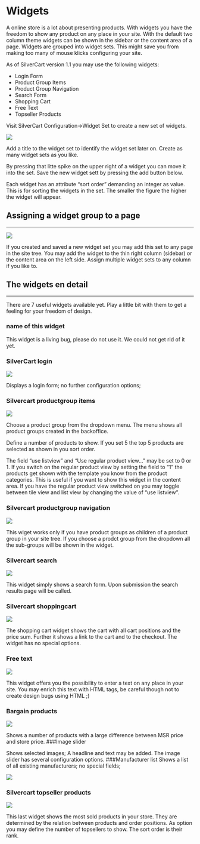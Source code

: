 # Widgets

A online store is a lot about presenting products. With widgets you have the freedom to show any product on any place in your site. With the default two column theme widgets can be shown in the sidebar or the content area of a page. Widgets are grouped into widget sets. This might save you from making too many of mouse klicks configuring your site.

As of SilverCart version 1.1 you may use the following widgets:


* Login Form
* Product Group Items
* Product Group Navigation
* Search Form
* Shopping Cart
* Free Text
* Topseller Products


Visit SilverCart Configuration→Widget Set to create a new set of widgets.

![](_images/config-widgetsets_1-2.png)

Add a title to the widget set to identify the widget set later on. Create as many widget sets as you like.

By pressing that litte spike on the upper right of a widget you can move it into the set. Save the new widget sett by pressing the add button below.

Each widget has an attribute “sort order” demanding an integer as value. This is for sorting the widgets in the set. The smaller the figure the higher the widget will appear.
## Assigning a widget group to a page
- - -
![](_images/sitetree-contact-widgets_1-2.png)

If you created and saved a new widget set you may add this set to any page in the site tree. You may add the widget to the thin right column (sidebar) or the content area on the left side. Assign multiple widget sets to any column if you like to.
## The widgets en detail
- - -

There are 7 useful widgets available yet. Play a little bit with them to get a feeling for your freedom of design.
### name of this widget

This widget is a living bug, please do not use it. We could not get rid of it yet.
### SilverCart login

![](_images/widget-silvercart-login_1-2.jpg)

Displays a login form; no further configuration options;
### Silvercart productgroup items

![](_images/widget-product-group-items_1-2.jpg)

Choose a product group from the dropdown menu. The menu shows all product groups created in the backoffice.

Define a number of products to show. If you set 5 the top 5 products are selected as shown in you sort order.

The field “use listview” and “Use regular product view…” may be set to 0 or 1. If you switch on the regular product view by setting the field to “1” the products get shown with the template you know from the product categories. This is useful if you want to show this widget in the content area. If you have the regular product view switched on you may toggle between tile view and list view by changing the value of “use listview”.
### Silvercart productgroup navigation

![](_images/widget-product-group-navigation_1-2.jpg)

This wiget works only if you have product groups as children of a product group in your site tree. If you choose a prodct group from the dropdown all the sub-groups will be shown in the widget.
### Silvercart search

![](_images/widget-silvercart-search_1-2.jpg)

This widget simply shows a search form. Upon submission the search results page will be called.
### Silvercart shoppingcart

![](_images/widget-silvercart-shopping-cart_1-2.jpg)

The shopping cart widget shows the cart with all cart positions and the price sum. Further it shows a link to the cart and to the checkout. The widget has no special options.
### Free text

![](_images/widget-free-text_1-2.jpg)

This widget offers you the possibility to enter a text on any place in your site. You may enrich this text with HTML tags, be careful though not to create design bugs using HTML ;)
### Bargain products

![](_images/bargain_widget_2_0.png)

Shows a number of products with a large difference between MSR price and store price.
###Image slider

Shows selected images; A headline and text may be added. The image slider has several configuration options.
###Manufacturer list
Shows a list of all existing manufacturers; no special fields;

![](_images/silvercart2_manufacturer_list_widget.png)

### Silvercart topseller products

![](_images/widget-silvercart-topseller_1-2.jpg)

This last widget shows the most sold products in your store. They are determined by the relation between products and order positions. As option you may define the number of topsellers to show. The sort order is their rank.
